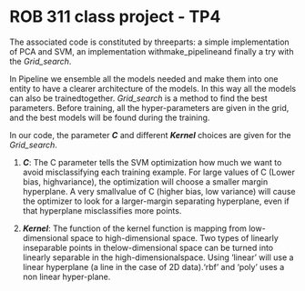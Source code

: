 # ROB 311 class project - TP4

The associated code is constituted by threeparts: a simple implementation of PCA and SVM, an implementation withmake_pipelineand finally a try with the *Grid_search*. 

In Pipeline we ensemble all the models needed and make them into one entity  to have a clearer architecture of the models. In this way all the models can also be trainedtogether. *Grid_search* is a method to find the best parameters. Before training, all the hyper-parameters are given in the grid, and the best models will be found during the training. 

In our code, the parameter ***C*** and different ***Kernel*** choices are given for the *Grid_search*.


1) ***C***: The C parameter tells the SVM optimization how much we want to avoid misclassifying each training example. For large values of C (Lower bias, highvariance), the optimization will choose a smaller margin hyperplane. A very smallvalue of C (higher bias, low variance) will cause the optimizer to look for a larger-margin separating hyperplane, even if that hyperplane misclassifies more points.


2) ***Kernel***: The function of the kernel function is mapping from low-dimensional space to high-dimensional space. Two types of linearly inseparable points in thelow-dimensional space can be turned into linearly separable in the high-dimensionalspace. Using ‘linear’ will use a linear hyperplane (a line in the case of 2D data).‘rbf’ and ‘poly’ uses a non linear hyper-plane.
